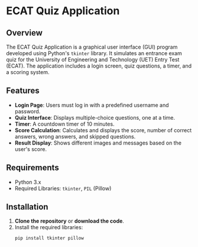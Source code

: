 # ECAT Quiz Application

## Overview
The ECAT Quiz Application is a graphical user interface (GUI) program developed using Python's `tkinter` library. It simulates an entrance exam quiz for the University of Engineering and Technology (UET) Entry Test (ECAT). The application includes a login screen, quiz questions, a timer, and a scoring system.

## Features
- **Login Page**: Users must log in with a predefined username and password.
- **Quiz Interface**: Displays multiple-choice questions, one at a time.
- **Timer**: A countdown timer of 10 minutes.
- **Score Calculation**: Calculates and displays the score, number of correct answers, wrong answers, and skipped questions.
- **Result Display**: Shows different images and messages based on the user's score.

## Requirements
- Python 3.x
- Required Libraries: `tkinter`, `PIL` (Pillow)

## Installation
1. **Clone the repository** or **download the code**.
2. Install the required libraries:
   ```sh
   pip install tkinter pillow
